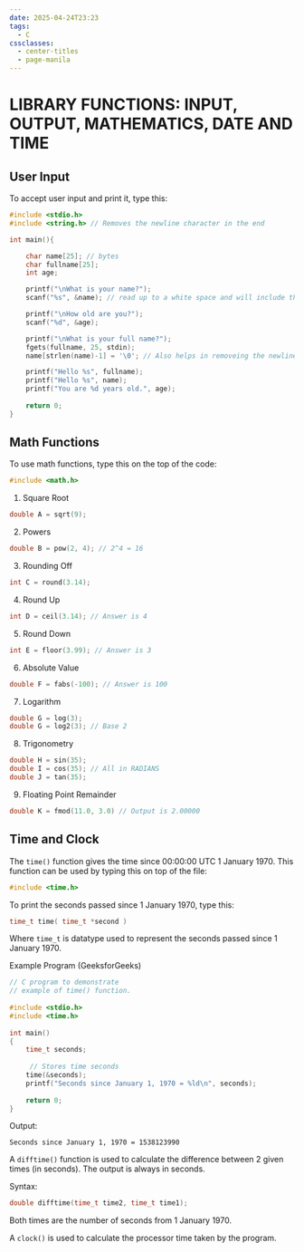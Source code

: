 ```yaml
---
date: 2025-04-24T23:23
tags:
  - C
cssclasses:
  - center-titles
  - page-manila
---
```

# LIBRARY FUNCTIONS: INPUT, OUTPUT, MATHEMATICS, DATE AND TIME

## User Input

To accept user input and print it, type this:
```c
#include <stdio.h>
#include <string.h> // Removes the newline character in the end

int main(){

	char name[25]; // bytes
	char fullname[25];
	int age;

	printf("\nWhat is your name?");
	scanf("%s", &name); // read up to a white space and will include the newline character

	printf("\nHow old are you?");
	scanf("%d", &age);

	printf("\nWhat is your full name?");
	fgets(fullname, 25, stdin);
	name[strlen(name)-1] = '\0'; // Also helps in removeing the newline character

	printf("Hello %s", fullname);
	printf("Hello %s", name);
	printf("You are %d years old.", age);
	
	return 0;
}
```

## Math Functions

To use math functions, type this on the top of the code:
```c
#include <math.h>
```

1. Square Root
```c
double A = sqrt(9);
```

2. Powers
```c
double B = pow(2, 4); // 2^4 = 16
```

3. Rounding Off
```c
int C = round(3.14);
```

4. Round Up
```c
int D = ceil(3.14); // Answer is 4
```

5. Round Down
```c
int E = floor(3.99); // Answer is 3
```

6. Absolute Value
```c
double F = fabs(-100); // Answer is 100
```

7. Logarithm
```c
double G = log(3);
double G = log2(3); // Base 2
```

8. Trigonometry
```c
double H = sin(35);
double I = cos(35); // All in RADIANS
double J = tan(35);
```

9. Floating Point Remainder
```c
double K = fmod(11.0, 3.0) // Output is 2.00000
```

## Time and Clock

The `time()` function gives the time since 00:00:00 UTC 1 January 1970. This function can be used by typing this on top of the file:
```c
#include <time.h>
```

To print the seconds passed since 1 January 1970, type this:
```c
time_t time( time_t *second )
```

Where `time_t` is datatype used to represent the seconds passed since 1 January 1970.

Example Program (GeeksforGeeks)
```c
// C program to demonstrate
// example of time() function.
 
#include <stdio.h>
#include <time.h>
 
int main()
{
    time_t seconds;
 
     // Stores time seconds
    time(&seconds);
    printf("Seconds since January 1, 1970 = %ld\n", seconds);
 
    return 0;
}
```

Output:
```text
Seconds since January 1, 1970 = 1538123990
```

A `difftime()` function is used to calculate the difference between 2 given times (in seconds). The output is always in seconds.

Syntax:
```c
double difftime(time_t time2, time_t time1);
```

Both times are the number of seconds from 1 January 1970.

A `clock()` is used to calculate the processor time taken by the program.


